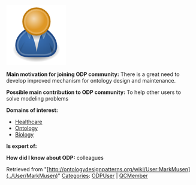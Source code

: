 [![Image:ODPUser.png](../images/a/a6/ODPUser.png)](../Image/ODPUser.png "Image:ODPUser.png")




  





__Main motivation for joining ODP community:__ There is a great need to develop improved mechanism for ontology design and maintenance.


__Possible main contribution to ODP community:__ To help other users to solve modeling problems


__Domains of interest:__



* [Healthcare](../Community/Healthcare "Community:Healthcare")
* [Ontology](../Community/Ontology-based_models "Community:Ontology")
* [Biology](../Community/Biology "Community:Biology")


__Is expert of:__


  

__How did I know about ODP:__ colleagues






Retrieved from "[http://ontologydesignpatterns.org/wiki/User:MarkMusen](../User/MarkMusen)"
 [Categories](http://ontologydesignpatterns.org/wiki/Special:Categories "Special:Categories"): [ODPUser](../Category/ODPUser "Category:ODPUser") | [QCMember](../Category/QCMember "Category:QCMember")